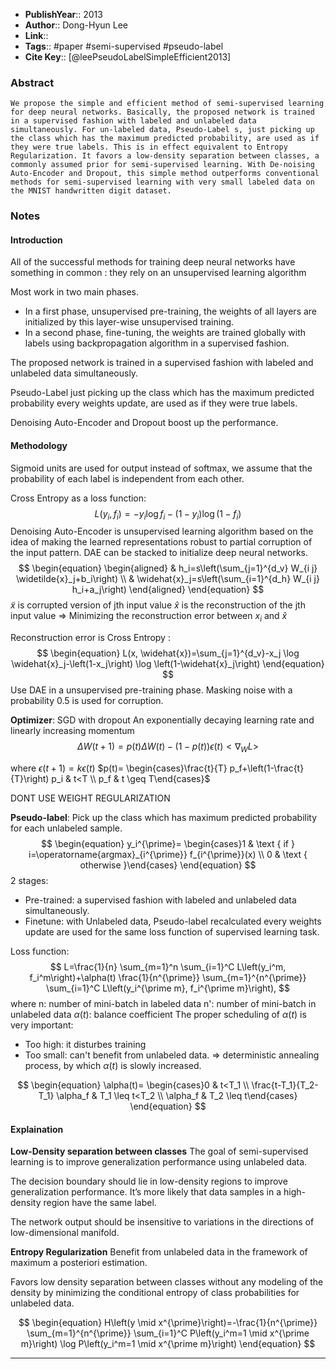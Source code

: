 
- **PublishYear**:: 2013 
- **Author**:: Dong-Hyun Lee
- **Link**:: 
- **Tags**:: #paper #semi-supervised #pseudo-label
- **Cite Key**:: [@leePseudoLabelSimpleEfficient2013]

### Abstract
```
We propose the simple and efficient method of semi-supervised learning for deep neural networks. Basically, the proposed network is trained in a supervised fashion with labeled and unlabeled data simultaneously. For un-labeled data, Pseudo-Label s, just picking up the class which has the maximum predicted probability, are used as if they were true labels. This is in effect equivalent to Entropy Regularization. It favors a low-density separation between classes, a commonly assumed prior for semi-supervised learning. With De-noising Auto-Encoder and Dropout, this simple method outperforms conventional methods for semi-supervised learning with very small labeled data on the MNIST handwritten digit dataset.
```

### Notes
#### Introduction
All of the successful methods for training deep neural networks have something in common : they rely on an unsupervised learning algorithm

Most work in two main phases. 
- In a first phase, unsupervised pre-training, the weights of all layers are initialized by this layer-wise unsupervised training. 
- In a second phase, fine-tuning, the weights are trained globally with labels using backpropagation algorithm in a supervised fashion.

The proposed network is trained in a supervised fashion with labeled and unlabeled data simultaneously.

Pseudo-Label just picking up the class which has the maximum predicted probability every weights update, are used as if they were true labels.

Denoising Auto-Encoder and Dropout boost up the performance.

#### Methodology
Sigmoid units are used for output instead of softmax, we assume that the probability of each label is independent from each other.

Cross Entropy as a loss function:
$$
\begin{equation}
L\left(y_i, f_i\right)=-y_i \log f_i-\left(1-y_i\right) \log \left(1-f_i\right)
\end{equation}
$$
Denoising Auto-Encoder is unsupervised learning algorithm based on the idea of making the learned representations robust to partial corruption of the input pattern.
DAE can be stacked to initialize deep neural networks.
$$
\begin{equation}
\begin{aligned}
& h_i=s\left(\sum_{j=1}^{d_v} W_{i j} \widetilde{x}_j+b_i\right) \\
& \widehat{x}_j=s\left(\sum_{i=1}^{d_h} W_{i j} h_i+a_j\right)
\end{aligned}
\end{equation}
$$
	$\widetilde{x}$ is corrupted version of jth input value
	$\widehat{x}$ is the reconstruction of the jth input value
	=> Minimizing the reconstruction error between $x_i$ and $\widehat{x}$

Reconstruction error is Cross Entropy :
$$
\begin{equation}
L(x, \widehat{x})=\sum_{j=1}^{d_v}-x_j \log \widehat{x}_j-\left(1-x_j\right) \log \left(1-\widehat{x}_j\right)
\end{equation}
$$
Use DAE in a unsupervised pre-training phase.
Masking noise with a probability 0.5 is used for corruption.

**Optimizer**: SGD with dropout
An exponentially decaying learning rate and linearly increasing momentum
$$
\begin{equation}
\Delta W(t+1)=p(t) \Delta W(t)-(1-p(t)) \epsilon(t)<\nabla_W L>
\end{equation}
$$

where $\epsilon(t+1) = k\epsilon(t)$
	$p(t)= \begin{cases}\frac{t}{T} p_f+\left(1-\frac{t}{T}\right) p_i & t<T \\ p_f & t \geq T\end{cases}$

DONT USE WEIGHT REGULARIZATION

**Pseudo-label**:
Pick up the class which has maximum predicted probability for each unlabeled sample.
$$
\begin{equation}
y_i^{\prime}= \begin{cases}1 & \text { if } i=\operatorname{argmax}_{i^{\prime}} f_{i^{\prime}}(x) \\ 0 & \text { otherwise }\end{cases}
\end{equation}
$$
2 stages:
- Pre-trained: a supervised fashion with labeled and unlabeled data simultaneously.
- Finetune: with Unlabeled data, Pseudo-label recalculated every weights update are used for the same loss function of supervised learning task.

Loss function:
$$
L=\frac{1}{n} \sum_{m=1}^n \sum_{i=1}^C L\left(y_i^m, f_i^m\right)+\alpha(t) \frac{1}{n^{\prime}} \sum_{m=1}^{n^{\prime}} \sum_{i=1}^C L\left(y_i^{\prime m}, f_i^{\prime m}\right),
$$
	where n: number of mini-batch in labeled data
		  n': number of mini-batch in unlabeled data
		  $\alpha(t)$: balance coefficient
The proper scheduling of $\alpha(t)$ is very important:
- Too high: it disturbes training
- Too small: can't benefit from unlabeled data.
=> deterministic annealing process, by which $\alpha(t)$ is slowly increased.

$$
\begin{equation}
\alpha(t)= \begin{cases}0 & t<T_1 \\ \frac{t-T_1}{T_2-T_1} \alpha_f & T_1 \leq t<T_2 \\ \alpha_f & T_2 \leq t\end{cases}
\end{equation}
$$

#### Explaination
**Low-Density separation between classes**
The goal of semi-supervised learning is to improve generalization performance using unlabeled data.

The decision boundary should lie in low-density regions to improve generalization performance. It’s more likely that data samples in a high-density region have the same label.

The network output should be insensitive to variations in the directions of low-dimensional manifold.

**Entropy Regularization**
Benefit from unlabeled data in the framework of maximum a posteriori estimation.

Favors low density separation between classes without any modeling of the density by minimizing the conditional entropy of class probabilities for unlabeled data.

$$
\begin{equation}
H\left(y \mid x^{\prime}\right)=-\frac{1}{n^{\prime}} \sum_{m=1}^{n^{\prime}} \sum_{i=1}^C P\left(y_i^m=1 \mid x^{\prime m}\right) \log P\left(y_i^m=1 \mid x^{\prime m}\right)
\end{equation}
$$





---

